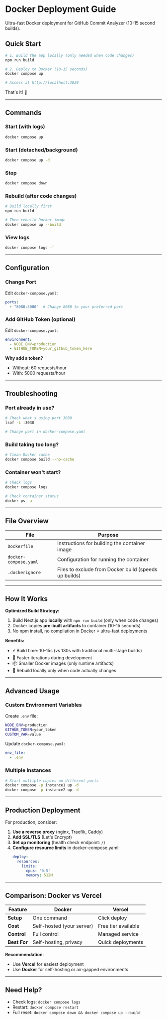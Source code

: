 # Docker Deployment Guide

Ultra-fast Docker deployment for GitHub Commit Analyzer (10-15 second builds).

## Quick Start

```bash
# 1. Build the app locally (only needed when code changes)
npm run build

# 2. Deploy to Docker (10-15 seconds)
docker compose up

# Access at http://localhost:3030
```

That's it! 🎉

---

## Commands

### Start (with logs)
```bash
docker compose up
```

### Start (detached/background)
```bash
docker compose up -d
```

### Stop
```bash
docker compose down
```

### Rebuild (after code changes)
```bash
# Build locally first
npm run build

# Then rebuild Docker image
docker compose up --build
```

### View logs
```bash
docker compose logs -f
```

---

## Configuration

### Change Port

Edit `docker-compose.yaml`:
```yaml
ports:
  - "8080:3000"  # Change 8080 to your preferred port
```

### Add GitHub Token (optional)

Edit `docker-compose.yaml`:
```yaml
environment:
  - NODE_ENV=production
  - GITHUB_TOKEN=your_github_token_here
```

**Why add a token?**
- Without: 60 requests/hour
- With: 5000 requests/hour

---

## Troubleshooting

### Port already in use?
```bash
# Check what's using port 3030
lsof -i :3030

# Change port in docker-compose.yaml
```

### Build taking too long?
```bash
# Clean Docker cache
docker compose build --no-cache
```

### Container won't start?
```bash
# Check logs
docker compose logs

# Check container status
docker ps -a
```

---

## File Overview

| File | Purpose |
|------|---------|
| `Dockerfile` | Instructions for building the container image |
| `docker-compose.yaml` | Configuration for running the container |
| `.dockerignore` | Files to exclude from Docker build (speeds up builds) |

---

## How It Works

**Optimized Build Strategy:**
1. Build Next.js app **locally** with `npm run build` (only when code changes)
2. Docker copies **pre-built artifacts** to container (10-15 seconds)
3. No npm install, no compilation in Docker = ultra-fast deployments

**Benefits:**
- ⚡ Build time: 10-15s (vs 130s with traditional multi-stage builds)
- 🚀 Faster iterations during development
- 📦 Smaller Docker images (only runtime artifacts)
- 🔄 Rebuild locally only when code actually changes

---

## Advanced Usage

### Custom Environment Variables

Create `.env` file:
```bash
NODE_ENV=production
GITHUB_TOKEN=your_token
CUSTOM_VAR=value
```

Update `docker-compose.yaml`:
```yaml
env_file:
  - .env
```

### Multiple Instances

```bash
# Start multiple copies on different ports
docker compose -p instance1 up -d
docker compose -p instance2 up -d
```

---

## Production Deployment

For production, consider:

1. **Use a reverse proxy** (nginx, Traefik, Caddy)
2. **Add SSL/TLS** (Let's Encrypt)
3. **Set up monitoring** (health check endpoint: `/`)
4. **Configure resource limits** in docker-compose.yaml:
   ```yaml
   deploy:
     resources:
       limits:
         cpus: '0.5'
         memory: 512M
   ```

---

## Comparison: Docker vs Vercel

| Feature | Docker | Vercel |
|---------|--------|--------|
| **Setup** | One command | Click deploy |
| **Cost** | Self-hosted (your server) | Free tier available |
| **Control** | Full control | Managed service |
| **Best For** | Self-hosting, privacy | Quick deployments |

**Recommendation**:
- Use **Vercel** for easiest deployment
- Use **Docker** for self-hosting or air-gapped environments

---

## Need Help?

- Check logs: `docker compose logs`
- Restart: `docker compose restart`
- Full reset: `docker compose down && docker compose up --build`

